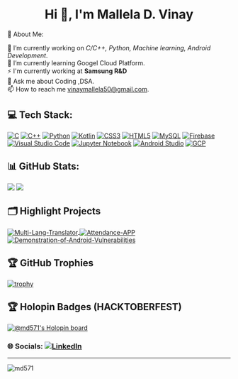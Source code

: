 # <h1 align="center">Hi 👋, I'm Mallela D. Vinay</h1>
💫 About Me:

🔭 I’m currently working on *C/C++, Python, Machine learning, Android Development*.<br>
🌱 I’m currently learning Googel Cloud Platform.<br>
⚡ I'm currently working at **Samsung R&D** <br>
💬 Ask me about Coding ,DSA.<br>
📫 How to reach me vinaymallela50@gmail.com.

## 💻 Tech Stack:
[![C](https://img.shields.io/badge/c-%2300599C.svg?style=plastic&logo=c&logoColor=white)](https://www.cprogramming.com/) [![C++](https://img.shields.io/badge/c++-%2300599C.svg?style=plastic&logo=c%2B%2B&logoColor=white)](https://www.w3schools.com/cpp/) [![Python](https://img.shields.io/badge/python-3670A0?style=plastic&logo=python&logoColor=ffdd54)](https://www.python.org) [![Kotlin](https://img.shields.io/badge/kotlin-%237F52FF.svg?style=plastic&logo=kotlin&logoColor=white)](https://kotlinlang.org) [![CSS3](https://img.shields.io/badge/css3-%231572B6.svg?style=plastic&logo=css3&logoColor=white)](https://www.w3schools.com/css/) [![HTML5](https://img.shields.io/badge/html5-%23E34F26.svg?style=plastic&logo=html5&logoColor=white)](https://www.w3.org/html/) 
[![MySQL](https://img.shields.io/badge/MySQL-%2300f.svg?style=plastic&logo=mysql&logoColor=white)](https://www.mysql.com/) [![Firebase](https://img.shields.io/badge/Firebase-039BE5?style=plastic&logo=Firebase&logoColor=white)](https://firebase.google.com/) [![Visual Studio Code](https://img.shields.io/badge/VS%20Code-0078d7.svg?style=plastic&logo=visual-studio-code&logoColor=white)](https://code.visualstudio.com/) [![Jupyter Notebook](https://img.shields.io/badge/jupyter-%23FA0F00.svg?style=plastic&logo=jupyter&logoColor=white)](https://jupyter.org/) [![Android Studio](https://img.shields.io/badge/Android%20Studio-3DDC84.svg?style=plastic&logo=android-studio&logoColor=white)](https://developer.android.com) [![GCP](https://img.shields.io/badge/GCP-%234285F4.svg?style=plastic&logo=google-cloud&logoColor=white)](https://cloud.google.com/)

## 📊 GitHub Stats:
![](https://github-readme-stats.vercel.app/api?username=MD571&theme=blue-green&hide_border=false&include_all_commits=false&count_private=false)
![](https://github-readme-stats.vercel.app/api/top-langs/?username=MD571&theme=blue-green&hide_border=false&include_all_commits=false&count_private=false&layout=compact)

## 🗂️ Highlight Projects

<a href="https://github.com/MD571/Multi-Lang-Translator">
  <img align="center" src="https://github-readme-stats.vercel.app/api/pin/?username=MD571&repo=Multi-Lang-Translator&show_icons=true&line_height=27&title_color=6aa6f8&text_color=8a919a&icon_color=6aa6f8&bg_color=22272e" alt="Multi-Lang-Translator" />
</a>

<a href="https://github.com/MD571/Attendance-APP">
  <img align="center" src="https://github-readme-stats.vercel.app/api/pin/?username=MD571&repo=Attendance-APP&show_icons=true&line_height=27&title_color=6aa6f8&text_color=8a919a&icon_color=6aa6f8&bg_color=22272e" alt="Attendance-APP" />
</a>

<a href="https://github.com/MD571/Demonstration-of-Android-Vulnerabilities">
  <img align="center" src="https://github-readme-stats.vercel.app/api/pin/?username=MD571&repo=Demonstration-of-Android-Vulnerabilities&show_icons=true&line_height=27&title_color=6aa6f8&text_color=8a919a&icon_color=6aa6f8&bg_color=22272e" alt="Demonstration-of-Android-Vulnerabilities" />
</a>

## 🏆 GitHub Trophies

[![trophy](https://github-profile-trophy.vercel.app/?username=MD571&theme=nord&column=7)](https://github.com/MD571/github-profile-trophy)

## 🏆 Holopin Badges (HACKTOBERFEST)

[![@md571's Holopin board](https://holopin.me/md571)](https://holopin.io/@md571)


### 🌐 Socials: [![LinkedIn](https://img.shields.io/badge/LinkedIn-%230077B5.svg?style=plastic&logo=linkedin&logoColor=white)](https://linkedin.com/in/https://www.linkedin.com/in/vinay-mallela-07bb8a119/) 



---


<p align="left"> <img src="https://komarev.com/ghpvc/?username=md571&label=Profile%20views&color=0e75b6&style=flat" alt="md571" /> </p>
